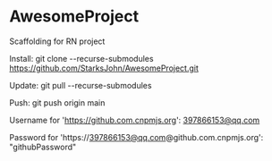 # AwesomeProject
Scaffolding for RN project

Install:
    git clone --recurse-submodules https://github.com/StarksJohn/AwesomeProject.git 
    
Update:
    git pull --recurse-submodules
    
Push:
   git push origin main
   
   Username for 'https://github.com.cnpmjs.org': 397866153@qq.com
   
   Password for 'https://397866153@qq.com@github.com.cnpmjs.org': "githubPassword"

